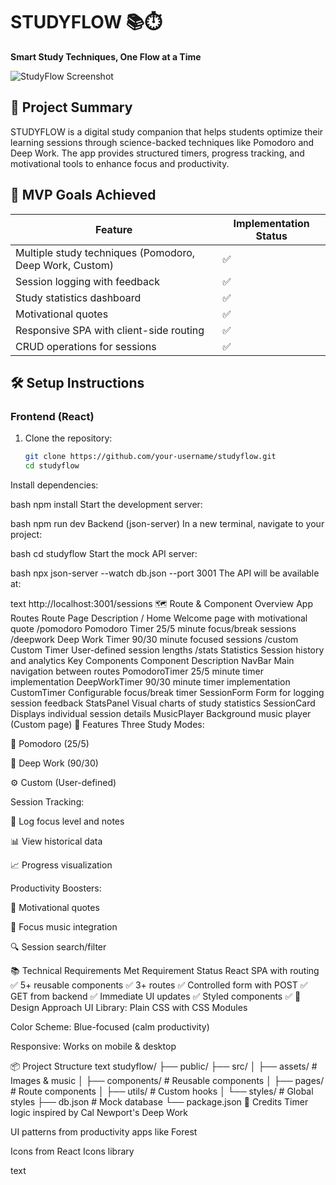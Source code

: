 # STUDYFLOW 📚⏱️
**Smart Study Techniques, One Flow at a Time**

![StudyFlow Screenshot](./screenshot.png) <!-- Add your screenshot later -->

## 🎯 Project Summary
STUDYFLOW is a digital study companion that helps students optimize their learning sessions through science-backed techniques like Pomodoro and Deep Work. The app provides structured timers, progress tracking, and motivational tools to enhance focus and productivity.

## 🚀 MVP Goals Achieved
| Feature            | Implementation Status |
|--------------------|----------------------|
| Multiple study techniques (Pomodoro, Deep Work, Custom) | ✅ |
| Session logging with feedback | ✅ |
| Study statistics dashboard | ✅ |
| Motivational quotes | ✅ |
| Responsive SPA with client-side routing | ✅ |
| CRUD operations for sessions | ✅ |

## 🛠️ Setup Instructions

### Frontend (React)
1. Clone the repository:
   ```bash
   git clone https://github.com/your-username/studyflow.git
   cd studyflow
Install dependencies:

bash
npm install
Start the development server:

bash
npm run dev
Backend (json-server)
In a new terminal, navigate to your project:

bash
cd studyflow
Start the mock API server:

bash
npx json-server --watch db.json --port 3001
The API will be available at:

text
http://localhost:3001/sessions
🗺️ Route & Component Overview
App Routes
Route	Page	Description
/	Home	Welcome page with motivational quote
/pomodoro	Pomodoro Timer	25/5 minute focus/break sessions
/deepwork	Deep Work Timer	90/30 minute focused sessions
/custom	Custom Timer	User-defined session lengths
/stats	Statistics	Session history and analytics
Key Components
Component	Description
NavBar	Main navigation between routes
PomodoroTimer	25/5 minute timer implementation
DeepWorkTimer	90/30 minute timer implementation
CustomTimer	Configurable focus/break timer
SessionForm	Form for logging session feedback
StatsPanel	Visual charts of study statistics
SessionCard	Displays individual session details
MusicPlayer	Background music player (Custom page)
🌟 Features
Three Study Modes:

🍅 Pomodoro (25/5)

🧠 Deep Work (90/30)

⚙️ Custom (User-defined)

Session Tracking:

📝 Log focus level and notes

📊 View historical data

📈 Progress visualization

Productivity Boosters:

💬 Motivational quotes

🎵 Focus music integration

🔍 Session search/filter

📚 Technical Requirements Met
Requirement	Status
React SPA with routing	✅
5+ reusable components	✅
3+ routes	✅
Controlled form with POST	✅
GET from backend	✅
Immediate UI updates	✅
Styled components	✅
🎨 Design Approach
UI Library: Plain CSS with CSS Modules

Color Scheme: Blue-focused (calm productivity)

Responsive: Works on mobile & desktop

📦 Project Structure
text
studyflow/
├── public/
├── src/
│   ├── assets/          # Images & music
│   ├── components/      # Reusable components
│   ├── pages/           # Route components
│   ├── utils/           # Custom hooks
│   └── styles/          # Global styles
├── db.json              # Mock database
└── package.json
🙏 Credits
Timer logic inspired by Cal Newport's Deep Work

UI patterns from productivity apps like Forest

Icons from React Icons library

text